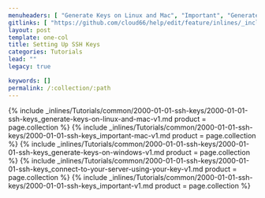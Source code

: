 ```yaml
---
menuheaders: [ "Generate Keys on Linux and Mac", "Important", "Generate Keys on Windows", "Connect to your server using your key", "Important" ]
gitlinks: [ "https://github.com/cloud66/help/edit/feature/inlines/_includes/_inlines/Tutorials/common/2000-01-01-ssh-keys/2000-01-01-ssh-keys_authentication-keys-come-in-two-parts-v1.md", "https://github.com/cloud66/help/edit/feature/inlines/_includes/_inlines/Tutorials/common/2000-01-01-ssh-keys/2000-01-01-ssh-keys_generate-keys-on-linux-and-mac-v1.md", "https://github.com/cloud66/help/edit/feature/inlines/_includes/_inlines/Tutorials/common/2000-01-01-ssh-keys/2000-01-01-ssh-keys_important-mac-v1.md", "https://github.com/cloud66/help/edit/feature/inlines/_includes/_inlines/Tutorials/common/2000-01-01-ssh-keys/2000-01-01-ssh-keys_generate-keys-on-windows-v1.md", "https://github.com/cloud66/help/edit/feature/inlines/_includes/_inlines/Tutorials/common/2000-01-01-ssh-keys/2000-01-01-ssh-keys_connect-to-your-server-using-your-key-v1.md", "https://github.com/cloud66/help/edit/feature/inlines/_includes/_inlines/Tutorials/common/2000-01-01-ssh-keys/2000-01-01-ssh-keys_important-v1.md" ]
layout: post
template: one-col
title: Setting Up SSH Keys
categories: Tutorials
lead: ""
legacy: true

keywords: []
permalink: /:collection/:path
---
```





<a href="#generate-keys-on-linux-and-mac"></a>{% include _inlines/Tutorials/common/2000-01-01-ssh-keys/2000-01-01-ssh-keys_generate-keys-on-linux-and-mac-v1.md  product = page.collection %}
<a href="#important"></a>{% include _inlines/Tutorials/common/2000-01-01-ssh-keys/2000-01-01-ssh-keys_important-mac-v1.md  product = page.collection %}
<a href="#generate-keys-on-windows"></a>{% include _inlines/Tutorials/common/2000-01-01-ssh-keys/2000-01-01-ssh-keys_generate-keys-on-windows-v1.md  product = page.collection %}
<a href="#connect-to-your-server-using-your-key"></a>{% include _inlines/Tutorials/common/2000-01-01-ssh-keys/2000-01-01-ssh-keys_connect-to-your-server-using-your-key-v1.md  product = page.collection %}
<a href="#important"></a>{% include _inlines/Tutorials/common/2000-01-01-ssh-keys/2000-01-01-ssh-keys_important-v1.md  product = page.collection %}